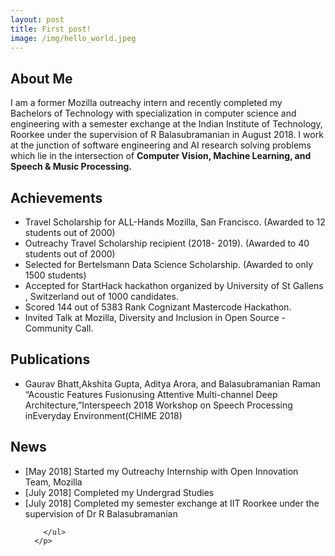 ```yaml
---
layout: post
title: First post!
image: /img/hello_world.jpeg
---
```

<p>
        <h2>About Me</h2>
        <p>
            I am a former Mozilla outreachy intern and recently completed my Bachelors of Technology with specialization in computer science and engineering with a semester exchange at the Indian Institute of Technology, Roorkee under the supervision of  R Balasubramanian in August 2018. I work at the junction of software engineering and AI research solving problems which lie in the intersection of <b>Computer Vision, Machine Learning, and Speech & Music Processing.</b>
        </p>
        <h2>Achievements</h2>
        <ul>
          <li>Travel Scholarship for ALL-Hands Mozilla, San Francisco. (Awarded to 12 students out of 2000)</li>
          <li>Outreachy Travel Scholarship recipient (2018- 2019). (Awarded to 40 students out of 2000)</li>
          <li>Selected for Bertelsmann Data Science Scholarship. (Awarded to only 1500 students)</li>
          <li>Accepted for StartHack hackathon organized by University of St Gallens , Switzerland out of 1000 candidates.</li>
          <li>Scored 144 out of 5383 Rank Cognizant Mastercode Hackathon.</li>
          <li>Invited Talk at Mozilla, Diversity and Inclusion in Open Source - Community Call.</li>
        </ul>
        <h2>Publications</h2>
        <ul>
        <li>Gaurav Bhatt,Akshita Gupta, Aditya Arora, and Balasubramanian Raman “Acoustic Features Fusionusing Attentive Multi-channel Deep Architecture,”Interspeech 2018 Workshop on Speech Processing inEveryday Environment(CHIME 2018)</li>
        </ul>
        <h2>News</h2>
        <ul>
          <li>[May 2018] Started my Outreachy Internship with Open Innovation Team, Mozilla</li>
          <li>[July 2018] Completed my Undergrad Studies</li>
          <li>[July 2018] Completed my semester exchange at IIT Roorkee  under the supervision of Dr R Balasubramanian</li>
          
        </ul>
      </p>
